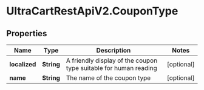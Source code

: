 # UltraCartRestApiV2.CouponType

## Properties

Name | Type | Description | Notes
------------ | ------------- | ------------- | -------------
**localized** | **String** | A friendly display of the coupon type suitable for human reading | [optional] 
**name** | **String** | The name of the coupon type | [optional] 


